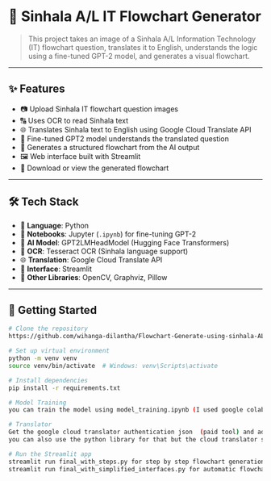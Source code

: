 # 🧠 Sinhala A/L IT Flowchart Generator

> This project takes an image of a Sinhala A/L Information Technology (IT) flowchart question, translates it to English, understands the logic using a fine-tuned GPT-2 model, and generates a visual flowchart.

---

## ✨ Features

- 📷 Upload Sinhala IT flowchart question images
- 🔠 Uses OCR to read Sinhala text
- 🌐 Translates Sinhala text to English using Google Cloud Translate API
- 🧠 Fine-tuned GPT2 model understands the translated question
- 🔄 Generates a structured flowchart from the AI output
- 🖼️ Web interface built with Streamlit
- 💾 Download or view the generated flowchart

---

## 🛠️ Tech Stack

- 🐍 **Language**: Python
- 📓 **Notebooks**: Jupyter (`.ipynb`) for fine-tuning GPT-2
- 🧠 **AI Model**: GPT2LMHeadModel (Hugging Face Transformers)
- 📝 **OCR**: Tesseract OCR (Sinhala language support)
- 🌐 **Translation**: Google Cloud Translate API
- 🌟 **Interface**: Streamlit
- 🔧 **Other Libraries**: OpenCV, Graphviz, Pillow

---

## 🚀 Getting Started

```bash
# Clone the repository
https://github.com/wihanga-dilantha/Flowchart-Generate-using-sinhala-AL-IT-questions.git

# Set up virtual environment
python -m venv venv
source venv/bin/activate  # Windows: venv\Scripts\activate

# Install dependencies
pip install -r requirements.txt

# Model Training
you can train the model using model_training.ipynb (I used google colab to train the model)

# Translator
Get the google cloud translator authentication json  (paid tool) and add it to the google_auth\auth.json
you can also use the python library for that but the cloud translator seems more accurate

# Run the Streamlit app
streamlit run final_with_steps.py for step by step flowchart generation (you can use this to understand the process, or debug purposes)
streamlit run final_with_simplified_interfaces.py for automatic flowchart generation (this file hides the step by step generation)
